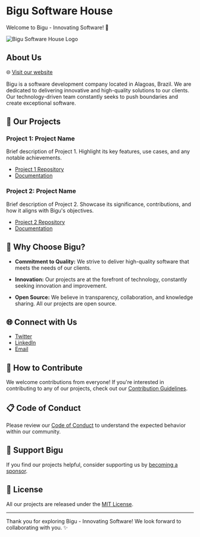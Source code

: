 # Bigu Software House

Welcome to Bigu - Innovating Software! 🚀

![Bigu Software House Logo]([link_to_logo.png](https://bigu.digital/images/bigu-v2.png))

## About Us

🌐 [Visit our website](https://www.bigu.com.br)

Bigu is a software development company located in Alagoas, Brazil. We are dedicated to delivering innovative and high-quality solutions to our clients. Our technology-driven team constantly seeks to push boundaries and create exceptional software.

## 🚀 Our Projects

### Project 1: Project Name

Brief description of Project 1. Highlight its key features, use cases, and any notable achievements.

- [Project 1 Repository](https://github.com/bigu/project1)
- [Documentation](https://bigu.github.io/project1-docs/)

### Project 2: Project Name

Brief description of Project 2. Showcase its significance, contributions, and how it aligns with Bigu's objectives.

- [Project 2 Repository](https://github.com/bigu/project2)
- [Documentation](https://bigu.github.io/project2-docs/)

## 🌟 Why Choose Bigu?

- **Commitment to Quality:** We strive to deliver high-quality software that meets the needs of our clients.

- **Innovation:** Our projects are at the forefront of technology, constantly seeking innovation and improvement.

- **Open Source:** We believe in transparency, collaboration, and knowledge sharing. All our projects are open source.

## 🌐 Connect with Us

- [Twitter](https://twitter.com/bigu_software)
- [LinkedIn](https://www.linkedin.com/company/bigu-software)
- [Email](mailto:contact@bigu.com.br)

## 🤝 How to Contribute

We welcome contributions from everyone! If you're interested in contributing to any of our projects, check out our [Contribution Guidelines](CONTRIBUTING.md).

## 📋 Code of Conduct

Please review our [Code of Conduct](CODE_OF_CONDUCT.md) to understand the expected behavior within our community.

## 🙌 Support Bigu

If you find our projects helpful, consider supporting us by [becoming a sponsor](https://github.com/sponsors/bigu).

## 📃 License

All our projects are released under the [MIT License](LICENSE.md).

---

Thank you for exploring Bigu - Innovating Software! We look forward to collaborating with you. ✨
